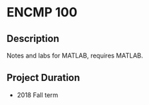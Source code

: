 # ENCMP 100

## Description
Notes and labs for MATLAB, requires MATLAB.

## Project Duration
- 2018 Fall term
